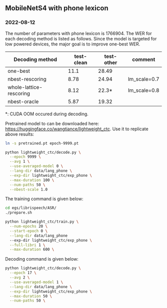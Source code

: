 
## MobileNetS4 with phone lexicon

### 2022-08-12

The number of parameters with phone lexicon is 1766904. The WER for each decoding method is listed as follows. Since the model is targeted for low powered devices, the major goal is to improve one-best WER.

| Decoding method           | test-clean | test-other | comment                      |
|---------------------------|------------|------------|------------------------------|
| one-best                  | 11.1       | 28.49      |                              |
| nbest-rescoring           | 8.78       | 24.94      | lm_scale=0.7                 |
| whole-lattice-rescoring   | 8.12       | 22.3*      | lm_scale=0.8                 |
| nbest-oracle              | 5.87       | 19.32      |                              |

*: CUDA OOM occured during decoding.

Pretrained model to can be downloaded here: https://huggingface.co/wangtiance/lightweight_ctc.
Use it to replicate above results:

```bash
ln -s pretrained.pt epoch-9999.pt

python lightweight_ctc/decode.py \
  --epoch 9999 \
  --avg 1 \
  --use-averaged-model 0 \
  --lang-dir data/lang_phone \
  --exp-dir lightweight_ctc/exp_phone \
  --max-duration 100 \
  --num-paths 50 \
  --nbest-scale 1.0
```

The training command is given below:

```bash
cd egs/librispeech/ASR/
./prepare.sh

python lightweight_ctc/train.py \
  --num-epochs 20 \
  --start-epoch 0 \
  --lang-dir data/lang_phone
  --exp-dir lightweight_ctc/exp_phone \
  --full-libri 1 \
  --max-duration 600 \
```

Decoding command is given below:

```bash
python lightweight_ctc/decode.py \
  --epoch 17 \
  --avg 2 \
  --use-averaged-model 1 \
  --lang-dir data/lang_phone \
  --exp-dir lightweight_ctc/exp_phone \
  --max-duration 50 \
  --num-paths 50 \
```

